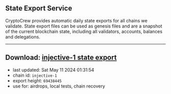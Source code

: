 ## State Export Service
CryptoCrew provides automatic daily state exports for all chains we validate. State export files can be used as genesis files and are a snapshot of the current blockchain state, including all validators, accounts, balances and delegations.

---
**Download: [injective-1 state export](https://dl-eu2.ccvalidators.com/SERVICE/injective/injective-1_export_69438445.json)**
---

- last updated: Sat May 11 2024 01:31:54
- chain id: `injective-1`
- export height: `69438445`
- use for: airdrops, local tests, chain recovery
